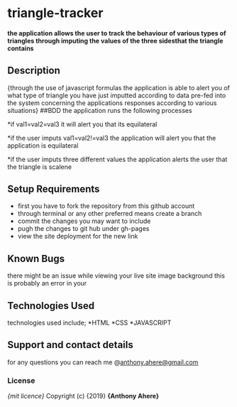 # triangle-tracker
#### the application allows the user to track the behaviour of various types of triangles through imputing the values of the three sidesthat the triangle contains

## Description
{through the use of javascript formulas the application is able to alert you of what type of triangle you have just imputted according to data pre-fed into the system concerning the applications responses according to various situations}
##BDD
the application runs the following processes

*if val1=val2=val3 it will alert you that its equilateral

*if the user imputs val1=val2!=val3 the application will alert you that the application is equilateral

*if the user imputs three different values the application alerts the user that the triangle is scalene

## Setup Requirements
* first you have to fork the repository from this github account
* through terminal or any other preferred means create a branch
* commit the changes you may want to include
* pugh the changes to git hub under gh-pages
* view the site deployment for the new link
## Known Bugs
there might be an issue while viewing your live site image background this is probably an error in your
## Technologies Used
technologies used include;
*HTML
*CSS
*JAVASCRIPT
## Support and contact details
for any questions you can reach me @anthony.ahere@gmail.com

### License
*{mit licence}*
Copyright (c) {2019} **{Anthony Ahere}**
  
